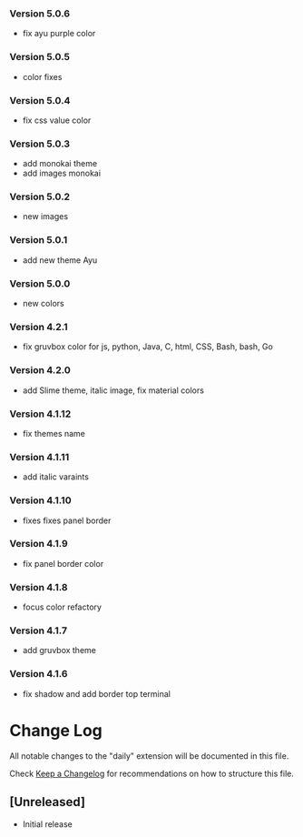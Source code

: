 ### Version 5.0.6
- fix ayu purple color

### Version 5.0.5
- color fixes

### Version 5.0.4
- fix css value color

### Version 5.0.3
- add monokai theme
- add images monokai

### Version 5.0.2
- new images

### Version 5.0.1

* add new theme Ayu

### Version 5.0.0

* new colors

### Version 4.2.1

* fix gruvbox color for js, python, Java, C, html, CSS, Bash, bash, Go

### Version 4.2.0

* add Slime theme, italic image, fix material colors

### Version 4.1.12

* fix themes name

### Version 4.1.11

* add italic varaints

### Version 4.1.10

* fixes fixes panel border

### Version 4.1.9

* fix panel border color

### Version 4.1.8

* focus color refactory

### Version 4.1.7

* add gruvbox theme

### Version 4.1.6

* fix shadow and add border top terminal

# Change Log

All notable changes to the "daily" extension will be documented in this file.

Check [Keep a Changelog](http://keepachangelog.com/) for recommendations on how
to structure this file.

## [Unreleased]

* Initial release
